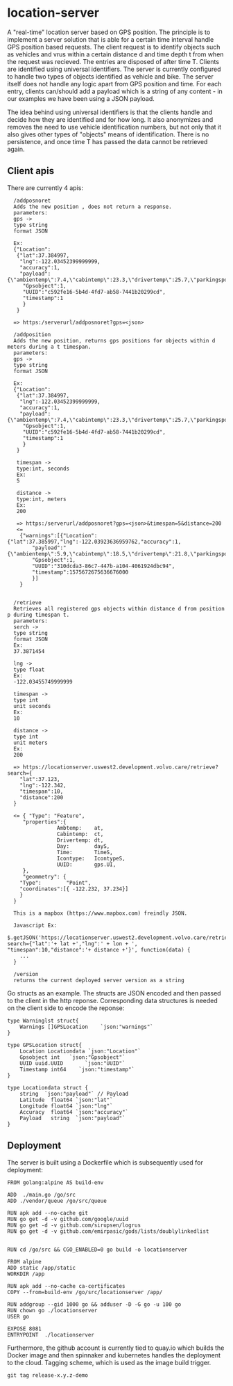 # location-server

A "real-time" location server based on GPS position. The principle is to implement a server solution that is able for a certain time interval handle GPS position based requests. The client request is to identify objects such as vehicles and vrus within a certain distance d and time depth t from when the request was recieved. The entries are disposed of after time T. Clients are identified using universal identifiers. The server is currently configured to handle two types of objects identified as vehicle and bike. The server itself does not handle any logic apart from GPS position and time. For each entry,  clients can/should add a payload which is a string of any content - in our examples we have been using a JSON payload.

The idea behind using universal identifiers is that the clients handle and decide how they are identified and for how long. It also anonymizes and removes the need to use vehicle identification numbers, but not only that it also gives other types of "objects" means of identification. There is no persistence, and once time T has passed the data cannot be retrieved again.

## Client apis
There are currently 4 apis:
```
  /addposnoret
  Adds the new position , does not return a response.
  parameters:
  gps ->
  type string
  format JSON
  
  Ex:
  {"Location":
   {"lat":37.384997,
    "lng":-122.03452399999999,
    "accuracy":1,
    "payload":{\"ambientemp\":7.4,\"cabintemp\":23.3,\"drivertemp\":25.7,\"parkingspots\":36\"}"},
     "Gpsobject":1,
     "UUID":"c592fe16-5b4d-4fd7-ab58-7441b20299cd",
     "timestamp":1
     }
   } 
  
  => https:/serverurl/addposnoret?gps=<json>
  
  /addposition
  Adds the new position, returns gps positions for objects within d meters during a t timespan.
  parameters:
  gps ->
  type string
  format JSON
  
  Ex:
  {"Location":
   {"lat":37.384997,
    "lng":-122.03452399999999,
    "accuracy":1,
    "payload":{\"ambientemp\":7.4,\"cabintemp\":23.3,\"drivertemp\":25.7,\"parkingspots\":36\"}"},
     "Gpsobject":1,
     "UUID":"c592fe16-5b4d-4fd7-ab58-7441b20299cd",
     "timestamp":1
     }
   }
   
   timespan ->
   type:int, seconds
   Ex:
   5
   
   distance ->
   type:int, meters
   Ex:
   200
   
   => https:/serverurl/addposnoret?gps=<json>&timespan=5&distance=200
   <=
    {"warnings":[{"Location":{"lat":37.385997,"lng":-122.03923636959762,"accuracy":1,
    	"payload":"{\"ambientemp\":5.9,\"cabintemp\":18.5,\"drivertemp\":21.8,\"parkingspots\":94,\"vehicleid\":\"1\"}"},
    	"Gpsobject":1,
    	"UUID":"310dcda3-86c7-447b-a104-4061924dbc94",
    	"timestamp":1575672675636676000
    	}]
    } 

  
  /retrieve
  Retrieves all registered gps objects within distance d from position p during timespan t.
  parameters:
  serch ->
  type string
  format JSON
  Ex:
  37.3871454
  
  lng ->
  type float
  Ex:
  -122.03455749999999
  
  timespan ->
  type int
  unit seconds
  Ex:
  10
  
  distance -> 
  type int
  unit meters
  Ex:
  200
  
  => https://locationserver.uswest2.development.volvo.care/retrieve?search={
  	"lat":37.123,
 	"lng":-122.342,
 	"timespan":10,
  	"distance":200
  }
  
  <= { "Type": "Feature",
     "properties":{
				Ambtemp:    at,
				Cabintemp:  ct,
				Drivertemp: dt,
				Day:        dayS,
				Time:       TimeS,
				Icontype:   IcontypeS,
				UUID:       gps.UI,
     },
     "geommetry": {
	"Type":        "Point",
	"coordinates":[{ -122.232, 37.234}]
    }
  }  
  
  This is a mapbox (https://www.mapbox.com) freindly JSON.
  
  Javascript Ex:
  $.getJSON('https://locationserver.uswest2.development.volvo.care/retrieve?search={"lat":'+ lat +',"lng":' + lon + ', 	   		"timespan":10,"distance":'+ distance +'}', function(data) {
    ...
  }
  
  /version
  returns the current deployed server version as a string
  ```
  
  Go structs as an example. The structs are JSON encoded and then passed to the client in the http reponse. Corresponding data structures is needed on the client side to encode the reponse:
  ```
  type Warninglst struct{
	  Warnings []GPSLocation	`json:"warnings"`
  }

  type GPSLocation struct{
	  Location Locationdata `json:"Location"`
	  Gpsobject int	  `json:"Gpsobject"`
	  UUID uuid.UUID       `json:"UUID"`
	  Timestamp int64    `json:"timestamp"`
  }

  type Locationdata struct {
	  string  `json:"payload"` // Payload   
	  Latitude  float64 `json:"lat"`
	  Longitude float64 `json:"lng"`
	  Accuracy  float64 `json:"accuracy"`
	  Payload   string  `json:"payload"`
  }
  
  ```
## Deployment

The server is built using a Dockerfile which is subsequently used for deployment:

```
FROM golang:alpine AS build-env

ADD  ./main.go /go/src
ADD ./vendor/queue /go/src/queue

RUN apk add --no-cache git
RUN go get -d -v github.com/google/uuid
RUN go get -d -v github.com/sirupsen/logrus
RUN go get -d -v github.com/emirpasic/gods/lists/doublylinkedlist


RUN cd /go/src && CGO_ENABLED=0 go build -o locationserver

FROM alpine
ADD static /app/static
WORKDIR /app

RUN apk add --no-cache ca-certificates
COPY --from=build-env /go/src/locationserver /app/

RUN addgroup --gid 1000 go && adduser -D -G go -u 100 go
RUN chown go ./locationserver
USER go

EXPOSE 8081
ENTRYPOINT  ./locationserver
```
Furthermore, the github account is currently tied to quay.io which builds the Docker image and then spinnaker and kubernetes handles the deployment to the cloud. 
Tagging scheme, which is used as the image build trigger.
```
git tag release-x.y.z-demo
```
